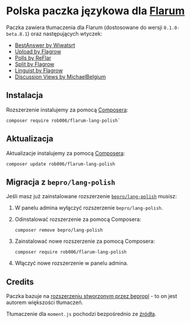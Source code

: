 # Polska paczka językowa dla [Flarum](https://flarum.org/)

Paczka zawiera tłumaczenia dla Flarum (dostosowane do wersji `0.1.0-beta.8.1`) oraz następujących wtyczek:

- [BestAnswer by Wiwatsrt ](https://github.com/wiwatsrt/flarum-ext-best-answer)
- [Upload by Flagrow](https://github.com/flagrow/upload)
- [Polls by ReFlar](https://github.com/ReFlar/polls)
- [Split by Flagrow ](https://github.com/flagrow/split)
- [Linguist by Flagrow](https://flagrow.io/extensions/flagrow/linguist)
- [Discussion Views by MichaelBelgium](https://github.com/MichaelBelgium/flarum-discussion-views)


## Instalacja

Rozszerzenie instalujemy za pomocą [Composera](https://getcomposer.org/):

```console
composer require rob006/flarum-lang-polish`
```

## Aktualizacja

Aktualizacje instalujemy za pomocą [Composera](https://getcomposer.org/):

```console
composer update rob006/flarum-lang-polish
```

## Migracja z `bepro/lang-polish`

Jeśli masz już zainstalowane rozszerzenie [`bepro/lang-polish`](https://github.com/bepropl/lang-polish) musisz:

1. W panelu admina wyłączyć rozszerzenie `bepro/lang-polish`.
2. Odinstalować rozszerzenie za pomocą Composera:

   ```console
   composer remove bepro/lang-polish
   ```
   
3. Zainstalować nowe rozszerzenie za pomocą Composera:

   ```console
   composer require rob006/flarum-lang-polish
   ```

4. Włączyć nowe rozszerzenie w panelu admina.

## Credits

Paczka bazuje na [rozszerzeniu stworzonym przez bepropl](https://github.com/bepropl/lang-polish) - to on jest autorem 
większości tłumaczeń.

Tłumaczenie dla `moment.js` pochodzi bezpośrednio ze [źródła](https://github.com/moment/moment/blob/2.24.0/locale/pl.js).
